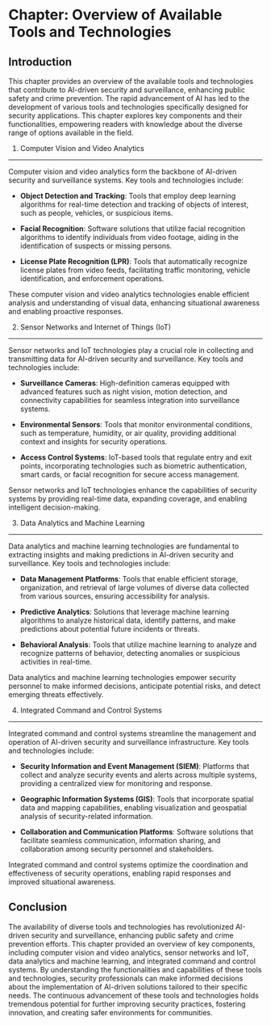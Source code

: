 Chapter: Overview of Available Tools and Technologies
=====================================================

Introduction
------------

This chapter provides an overview of the available tools and technologies that contribute to AI-driven security and surveillance, enhancing public safety and crime prevention. The rapid advancement of AI has led to the development of various tools and technologies specifically designed for security applications. This chapter explores key components and their functionalities, empowering readers with knowledge about the diverse range of options available in the field.

1. Computer Vision and Video Analytics
--------------------------------------

Computer vision and video analytics form the backbone of AI-driven security and surveillance systems. Key tools and technologies include:

* **Object Detection and Tracking**: Tools that employ deep learning algorithms for real-time detection and tracking of objects of interest, such as people, vehicles, or suspicious items.

* **Facial Recognition**: Software solutions that utilize facial recognition algorithms to identify individuals from video footage, aiding in the identification of suspects or missing persons.

* **License Plate Recognition (LPR)**: Tools that automatically recognize license plates from video feeds, facilitating traffic monitoring, vehicle identification, and enforcement operations.

These computer vision and video analytics technologies enable efficient analysis and understanding of visual data, enhancing situational awareness and enabling proactive responses.

2. Sensor Networks and Internet of Things (IoT)
-----------------------------------------------

Sensor networks and IoT technologies play a crucial role in collecting and transmitting data for AI-driven security and surveillance. Key tools and technologies include:

* **Surveillance Cameras**: High-definition cameras equipped with advanced features such as night vision, motion detection, and connectivity capabilities for seamless integration into surveillance systems.

* **Environmental Sensors**: Tools that monitor environmental conditions, such as temperature, humidity, or air quality, providing additional context and insights for security operations.

* **Access Control Systems**: IoT-based tools that regulate entry and exit points, incorporating technologies such as biometric authentication, smart cards, or facial recognition for secure access management.

Sensor networks and IoT technologies enhance the capabilities of security systems by providing real-time data, expanding coverage, and enabling intelligent decision-making.

3. Data Analytics and Machine Learning
--------------------------------------

Data analytics and machine learning technologies are fundamental to extracting insights and making predictions in AI-driven security and surveillance. Key tools and technologies include:

* **Data Management Platforms**: Tools that enable efficient storage, organization, and retrieval of large volumes of diverse data collected from various sources, ensuring accessibility for analysis.

* **Predictive Analytics**: Solutions that leverage machine learning algorithms to analyze historical data, identify patterns, and make predictions about potential future incidents or threats.

* **Behavioral Analysis**: Tools that utilize machine learning to analyze and recognize patterns of behavior, detecting anomalies or suspicious activities in real-time.

Data analytics and machine learning technologies empower security personnel to make informed decisions, anticipate potential risks, and detect emerging threats effectively.

4. Integrated Command and Control Systems
-----------------------------------------

Integrated command and control systems streamline the management and operation of AI-driven security and surveillance infrastructure. Key tools and technologies include:

* **Security Information and Event Management (SIEM)**: Platforms that collect and analyze security events and alerts across multiple systems, providing a centralized view for monitoring and response.

* **Geographic Information Systems (GIS)**: Tools that incorporate spatial data and mapping capabilities, enabling visualization and geospatial analysis of security-related information.

* **Collaboration and Communication Platforms**: Software solutions that facilitate seamless communication, information sharing, and collaboration among security personnel and stakeholders.

Integrated command and control systems optimize the coordination and effectiveness of security operations, enabling rapid responses and improved situational awareness.

Conclusion
----------

The availability of diverse tools and technologies has revolutionized AI-driven security and surveillance, enhancing public safety and crime prevention efforts. This chapter provided an overview of key components, including computer vision and video analytics, sensor networks and IoT, data analytics and machine learning, and integrated command and control systems. By understanding the functionalities and capabilities of these tools and technologies, security professionals can make informed decisions about the implementation of AI-driven solutions tailored to their specific needs. The continuous advancement of these tools and technologies holds tremendous potential for further improving security practices, fostering innovation, and creating safer environments for communities.
